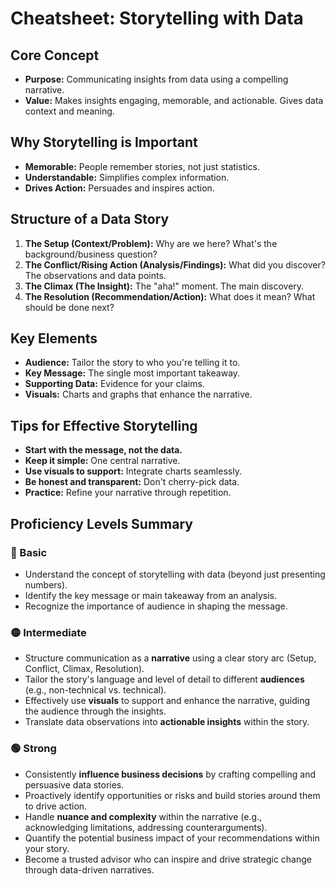 # Cheatsheet: Storytelling with Data

## Core Concept
*   **Purpose:** Communicating insights from data using a compelling narrative.
*   **Value:** Makes insights engaging, memorable, and actionable. Gives data context and meaning.

## Why Storytelling is Important
*   **Memorable:** People remember stories, not just statistics.
*   **Understandable:** Simplifies complex information.
*   **Drives Action:** Persuades and inspires action.

## Structure of a Data Story
1.  **The Setup (Context/Problem):** Why are we here? What's the background/business question?
2.  **The Conflict/Rising Action (Analysis/Findings):** What did you discover? The observations and data points.
3.  **The Climax (The Insight):** The "aha!" moment. The main discovery.
4.  **The Resolution (Recommendation/Action):** What does it mean? What should be done next?

## Key Elements
*   **Audience:** Tailor the story to who you're telling it to.
*   **Key Message:** The single most important takeaway.
*   **Supporting Data:** Evidence for your claims.
*   **Visuals:** Charts and graphs that enhance the narrative.

## Tips for Effective Storytelling
*   **Start with the message, not the data.**
*   **Keep it simple:** One central narrative.
*   **Use visuals to support:** Integrate charts seamlessly.
*   **Be honest and transparent:** Don't cherry-pick data.
*   **Practice:** Refine your narrative through repetition.

## Proficiency Levels Summary

### 🔵 Basic
*   Understand the concept of storytelling with data (beyond just presenting numbers).
*   Identify the key message or main takeaway from an analysis.
*   Recognize the importance of audience in shaping the message.

### 🟡 Intermediate
*   Structure communication as a **narrative** using a clear story arc (Setup, Conflict, Climax, Resolution).
*   Tailor the story's language and level of detail to different **audiences** (e.g., non-technical vs. technical).
*   Effectively use **visuals** to support and enhance the narrative, guiding the audience through the insights.
*   Translate data observations into **actionable insights** within the story.

### 🟢 Strong
*   Consistently **influence business decisions** by crafting compelling and persuasive data stories.
*   Proactively identify opportunities or risks and build stories around them to drive action.
*   Handle **nuance and complexity** within the narrative (e.g., acknowledging limitations, addressing counterarguments).
*   Quantify the potential business impact of your recommendations within your story.
*   Become a trusted advisor who can inspire and drive strategic change through data-driven narratives.
